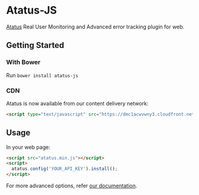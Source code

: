 # Atatus-JS

[Atatus](https://www.atatus.com) Real User Monitoring and Advanced error tracking plugin for web.

## Getting Started

### With Bower

Run `bower install atatus-js`

### CDN

Atatus is now available from our content delivery network:

```html
<script type="text/javascript" src="https://dmc1acwvwny3.cloudfront.net/atatus.js"> </script>
```

## Usage

In your web page:

```html
<script src="atatus.min.js"></script>
<script>
  atatus.config('YOUR_API_KEY').install();
</script>
```

For more advanced options, refer [our documentation](https://www.atatus.com/docs).
